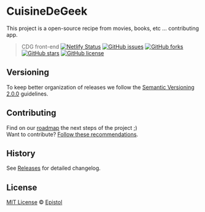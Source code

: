 # CuisineDeGeek

This project is a open-source recipe from movies, books, etc ... contributing app.

> CDG front-end
[![Netlify Status](https://api.netlify.com/api/v1/badges/b35b93ca-5023-4a67-b342-70d9990e98b7/deploy-status)](https://app.netlify.com/sites/laughing-ritchie-95b3fd/deploys)
[![GitHub issues](https://img.shields.io/github/issues/Epistol/CuisineDeGeek)](https://github.com/Epistol/CuisineDeGeek/issues)
[![GitHub forks](https://img.shields.io/github/forks/Epistol/CuisineDeGeek)](https://github.com/Epistol/CuisineDeGeek/network)
[![GitHub stars](https://img.shields.io/github/stars/Epistol/CuisineDeGeek)](https://github.com/Epistol/CuisineDeGeek/stargazers)
[![GitHub license](https://img.shields.io/github/license/Epistol/CuisineDeGeek)](https://github.com/Epistol/CuisineDeGeek)

## Versioning

To keep better organization of releases we follow the [Semantic Versioning 2.0.0](http://semver.org/) guidelines.

## Contributing
Find on our [roadmap](https://github.com/Epistol/CuisineDeGeek/projects/1) the next steps of the project ;)
<br>
Want to contribute? [Follow these recommendations](https://github.com/Epistol/CuisineDeGeek/blob/master/CONTRIBUTING.md).

## History
See [Releases](https://github.com/Epistol/CuisineDeGeek/releases) for detailed changelog.

## License
[MIT License](https://github.com/Epistol/CuisineDeGeek/blob/master/LICENSE.md) © [Epistol](http://epistol.fr/)
